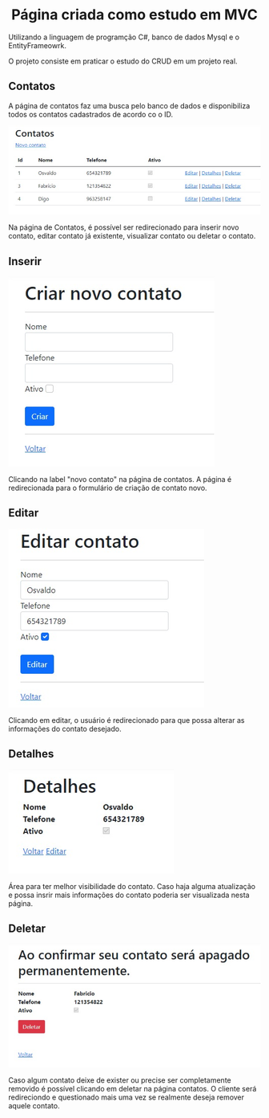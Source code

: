 <body>
    <h1 align="center">Página criada como estudo em MVC</h1>
    <p>Utilizando a linguagem de programção C#, banco de dados Mysql e o EntityFrameowrk.</p>
    <p>O projeto consiste em praticar o estudo do CRUD em um projeto real.</p>
    <h2>Contatos</h2>
    <p>A página de contatos faz uma busca pelo banco de dados e disponibiliza todos os contatos cadastrados de acordo co o ID.</p>
    <img src="screenshots/home.jpeg" alt="">
    <p>Na página de Contatos, é possível ser redirecionado para inserir novo contato, editar contato já existente, visualizar contato ou deletar o contato.</p>
    <h2>Inserir</h2>
    <img src="screenshots/insert.jpeg" alt="">
    <p>Clicando na label "novo contato" na página de contatos. A página é redirecionada para o formulário de criação de contato novo.</p>
    <h2>Editar</h2>
    <img src="screenshots/edit.jpeg" alt="">
    <p>Clicando em editar, o usuário é redirecionado para que possa alterar as informações do contato desejado.</p>
    <h2>Detalhes</h2>
    <img src="screenshots/detail.jpeg" alt="">
    <p>Área para ter melhor visibilidade do contato. Caso haja alguma atualização e possa insrir mais informações do contato poderia ser visualizada nesta página.</p>
    <h2>Deletar</h2>
    <img src="screenshots/delete.jpeg" alt="">
    <p>Caso algum contato deixe de exister ou precise ser completamente removido é possível clicando em deletar na página contatos. O cliente será redireciondo e questionado mais uma vez se realmente deseja remover aquele contato.</p>
</body>